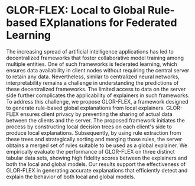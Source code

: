 # GLOR-FLEX: Local to Global Rule-based EXplanations for Federated Learning


The increasing spread of artificial intelligence applications has led to decentralized frameworks that foster collaborative model training among multiple entities. One of such frameworks is federated learning, which ensures data availability in client nodes without requiring the central server to retain any data. Nevertheless, similar to centralized neural networks, interpretability remains a challenge in understanding the predictions of these decentralized frameworks. The limited access to data on the server side further complicates the applicability of explainers in such frameworks. To address this challenge, we propose GLOR-FLEX, a framework designed to generate rule-based global explanations from local explainers. GLOR-FLEX ensures client privacy by preventing the sharing of actual data between the clients and the server. The proposed framework initiates the process by constructing local decision trees on each client's side to produce local explanations. Subsequently, by using rule extraction from these trees and strategically sorting and merging those rules, the server obtains a merged set of rules suitable to be used as a global explainer. We empirically evaluate the performance of GLOR-FLEX on three distinct tabular data sets, showing high fidelity scores between the explainers and both the local and global models. Our results support the effectiveness of GLOR-FLEX in generating accurate explanations that efficiently detect and explain the behavior of both local and global models.
